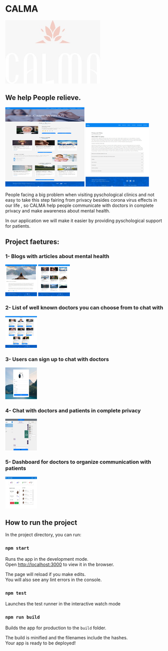 # CALMA 

<img src="https://github.com/esraa-abd-el-qader/Calma/blob/master/assets/logo.jpeg" width="300" height="200"> 


## We help People relieve.

<img src="https://github.com/esraa-abd-el-qader/Calma/blob/master/assets/home.jpeg" width="250" height="250"> <img src="https://github.com/esraa-abd-el-qader/Calma/blob/master/assets/privacy.jpeg" width="200" height="200">


People facing a big problem when visiting pyschological clinics and not easy to take this step fairing from privacy besides corona virus effects in our life , so CALMA help people communicate with doctors in complete
privacy and make awareness about mental health.

In our application we will make it easier by providing pyschological support for patients.


## Project faetures:

### 1- Blogs with articles about mental health
<img src="https://github.com/esraa-abd-el-qader/Calma/blob/master/assets/article.jpeg" width="100" height="100"> <img src="https://github.com/esraa-abd-el-qader/Calma/blob/master/assets/blogs.jpeg" width="100" height="100">

### 2- List of well known doctors you can choose from to chat with
<img src="https://github.com/esraa-abd-el-qader/Calma/blob/master/assets/doctors.jpeg" width="100" height="100">

### 3- Users can sign up to chat with doctors
<img src="https://github.com/esraa-abd-el-qader/Calma/blob/master/assets/sign_up.jpeg" width="100" height="100">

### 4- Chat with doctors and patients in complete privacy
<img src="https://github.com/esraa-abd-el-qader/Calma/blob/master/assets/chats.jpeg" width="100" height="100">

### 5- Dashboard for doctors to organize communication with patients
<img src="https://github.com/esraa-abd-el-qader/Calma/blob/master/assets/dashboard.jpeg" width="100" height="100">


## How to run the project
In the project directory, you can run:

### `npm start`

Runs the app in the development mode.\
Open [http://localhost:3000](http://localhost:3000) to view it in the browser.

The page will reload if you make edits.\
You will also see any lint errors in the console.

### `npm test`

Launches the test runner in the interactive watch mode

### `npm run build`

Builds the app for production to the `build` folder.

The build is minified and the filenames include the hashes.\
Your app is ready to be deployed!